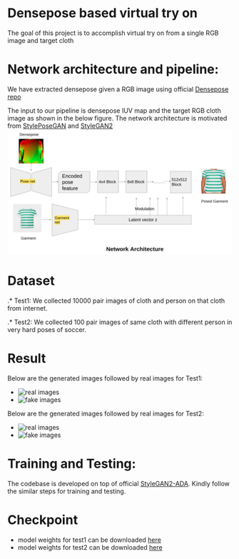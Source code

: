 # Densepose based virtual try on

The goal of this project is to accomplish virtual try on from a single RGB image and target cloth

# Network architecture and pipeline:
We have extracted densepose given a RGB image using official [Densepose repo]()

The input to our pipeline is densepose IUV map and the target RGB cloth image as shown in the below figure. The network architecture is motivated from [StylePoseGAN]() and [StyleGAN2]()
![input-output-pipeline](/images/pipeline.png)

# Dataset
.* Test1: We collected 10000 pair images of cloth and person on that cloth from internet. 

.* Test2: We collected 100 pair images of same cloth with different person in very hard poses of soccer.

# Result
Below are the generated images followed by real images for Test1:
- ![real images](/images/reals_test1.png)
- ![fake images](/images/fakes_test1.png)

Below are the generated images followed by real images for Test2:
- ![real images](/images/reals_test2.png)
- ![fake images](/images/fakes_test2.png)

# Training and Testing:
The codebase is developed on top of official [StyleGAN2-ADA](). Kindly follow the similar steps for training and testing.

# Checkpoint
- model weights for test1 can be downloaded [here](stylegan2/runs/00003-Zalando-stylegan2-batch128-noaug/final.pkl)
- model weights for test2 can be downloaded [here](stylegan2/runs/00005-soccershirt-stylegan2-batch128-noaug-resumecustom/final.pkl)








